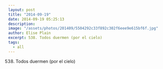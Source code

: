 ```yaml
---
layout: post
title: "2014-09-19"
date: 2014-09-19 05:25:13
description: 
image: "/assets/photos/201409/5504292c33f892c302f6eee9e615bf6f.jpg"
author: Elise Plain
excerpt: 538. Todos duermen (por el cielo)
tags: 
  - all
---
```


538. Todos duermen (por el cielo)
<p></p>
